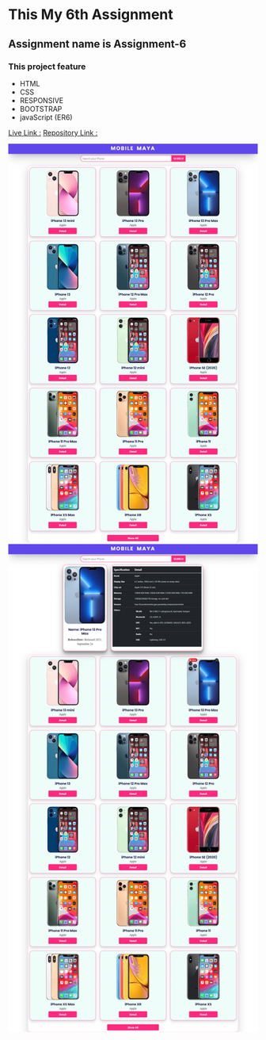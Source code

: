# This My 6th Assignment
## Assignment name is **Assignment-6**

### This project feature
- HTML
- CSS
- RESPONSIVE
- BOOTSTRAP
- javaScript (ER6)

[Live Link :](https://lucid-hamilton-d64545.netlify.app/)
[Repository Link :](https://github.com/Porgramming-Hero-web-course/money-master-sanudas2018)

<img src="./assets/images/1 (1).png" alt="">
<img src="./assets/images/2 (1).png" alt="">

